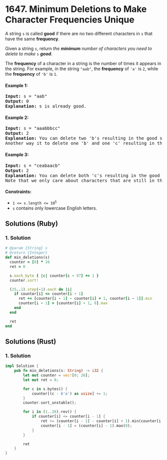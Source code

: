# 1647. Minimum Deletions to Make Character Frequencies Unique
A string `s` is called **good** if there are no two different characters in `s` that have the same **frequency**.

Given a string `s`, return *the **minimum** number of characters you need to delete to make* `s` ***good***.

The **frequency** of a character in a string is the number of times it appears in the string. For example, in the string `"aab"`, the **frequency** of `'a'` is `2`, while the **frequency** of `'b'` is `1`.

#### Example 1:
<pre>
<strong>Input:</strong> s = "aab"
<strong>Output:</strong> 0
<strong>Explanation:</strong> s is already good.
</pre>

#### Example 2:
<pre>
<strong>Input:</strong> s = "aaabbbcc"
<strong>Output:</strong> 2
<strong>Explanation:</strong> You can delete two 'b's resulting in the good string "aaabcc".
Another way it to delete one 'b' and one 'c' resulting in the good string "aaabbc".
</pre>

#### Example 3:
<pre>
<strong>Input:</strong> s = "ceabaacb"
<strong>Output:</strong> 2
<strong>Explanation:</strong> You can delete both 'c's resulting in the good string "eabaab".
Note that we only care about characters that are still in the string at the end (i.e. frequency of 0 is ignored).
</pre>

#### Constraints:
* <code>1 <= s.length <= 10<sup>5</sup></code>
* `s` contains only lowercase English letters.

## Solutions (Ruby)

### 1. Solution
```Ruby
# @param {String} s
# @return {Integer}
def min_deletions(s)
  counter = [0] * 26
  ret = 0

  s.each_byte { |c| counter[c - 97] += 1 }
  counter.sort!

  (25..1).step(-1).each do |i|
    if counter[i] <= counter[i - 1]
      ret += [counter[i - 1] - counter[i] + 1, counter[i - 1]].min
      counter[i - 1] = [counter[i] - 1, 0].max
    end
  end

  ret
end
```

## Solutions (Rust)

### 1. Solution
```Rust
impl Solution {
    pub fn min_deletions(s: String) -> i32 {
        let mut counter = vec![0; 26];
        let mut ret = 0;

        for c in s.bytes() {
            counter[(c - b'a') as usize] += 1;
        }
        counter.sort_unstable();

        for i in (1..26).rev() {
            if counter[i] <= counter[i - 1] {
                ret += (counter[i - 1] - counter[i] + 1).min(counter[i - 1]);
                counter[i - 1] = (counter[i] - 1).max(0);
            }
        }

        ret
    }
}
```
